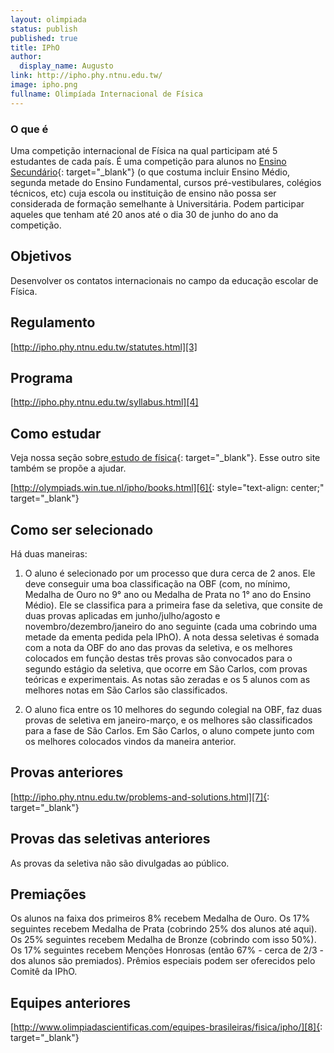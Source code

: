 ```yaml
---
layout: olimpiada
status: publish
published: true
title: IPhO
author:
  display_name: Augusto
link: http://ipho.phy.ntnu.edu.tw/
image: ipho.png
fullname: Olimpíada Internacional de Física
---
```


  
 

### **O que é**



Uma competição internacional de Física na qual participam até 5 estudantes de cada país. É uma competição para alunos no [Ensino Secundário][2]{: target="_blank"} (o que costuma incluir Ensino Médio, segunda metade do
Ensino Fundamental, cursos pré-vestibulares, colégios técnicos, etc) cuja escola ou instituição de ensino não possa ser considerada de formação semelhante à Universitária. Podem participar aqueles que tenham até 20 anos
até o dia 30 de junho do ano da competição.



## Objetivos



Desenvolver os contatos internacionais no campo da educação escolar de Física.



## Regulamento



[http://ipho.phy.ntnu.edu.tw/statutes.html][3]



## Programa



[http://ipho.phy.ntnu.edu.tw/syllabus.html][4]



## Como estudar



Veja nossa seção sobre[ estudo de física][5]{: target="_blank"}. Esse outro site também se propõe a ajudar.



[http://olympiads.win.tue.nl/ipho/books.html][6]{: style="text-align: center;" target="_blank"}



## Como ser selecionado



Há duas maneiras:



1) O aluno é selecionado por um processo que dura cerca de 2 anos. Ele deve conseguir uma boa classificação na OBF (com, no mínimo, Medalha de Ouro no 9° ano ou Medalha de Prata no 1° ano do Ensino Médio). Ele se
classifica para a primeira fase da seletiva, que consite de duas provas aplicadas em junho/julho/agosto e novembro/dezembro/janeiro do ano seguinte (cada uma cobrindo uma metade da ementa pedida pela IPhO). A nota dessa
seletivas é somada com a nota da OBF do ano das provas da seletiva, e os melhores colocados em função destas três provas são convocados para o segundo estágio da seletiva, que ocorre em São Carlos, com provas teóricas e
experimentais. As notas são zeradas e os 5 alunos com as melhores notas em São Carlos são classificados.



2) O aluno fica entre os 10 melhores do segundo colegial na OBF, faz duas provas de seletiva em janeiro-março, e os melhores são classificados para a fase de São Carlos. Em São Carlos, o aluno compete junto com os
melhores colocados vindos da maneira anterior.



## Provas anteriores



[http://ipho.phy.ntnu.edu.tw/problems-and-solutions.html][7]{: target="_blank"}



## Provas das seletivas anteriores



As provas da seletiva não são divulgadas ao público.



## Premiações



Os alunos na faixa dos primeiros 8% recebem Medalha de Ouro. Os 17% seguintes recebem Medalha de Prata (cobrindo 25% dos alunos até aqui). Os 25% seguintes recebem Medalha de Bronze (cobrindo com isso 50%). Os 17%
seguintes recebem Menções Honrosas (então 67% - cerca de 2/3 - dos alunos são premiados). Prêmios especiais podem ser oferecidos pelo Comitê da IPhO.



## Equipes anteriores



[http://www.olimpiadascientificas.com/equipes-brasileiras/fisica/ipho/][8]{: target="_blank"}





[1]: http://ipho.phy.ntnu.edu.tw/
[2]: http://pt.wikipedia.org/wiki/Ensino_secund%C3%A1rio "Link explicativo da Wikipédia"
[3]: http://ipho.phy.ntnu.edu.tw/statutes.html
[4]: http://ipho.phy.ntnu.edu.tw/syllabus.html
[5]: http://www.olimpiadascientificas.com/estudo/fisica/
[6]: http://olympiads.win.tue.nl/ipho/books.html
[7]: http://ipho.phy.ntnu.edu.tw/problems-and-solutions.html
[8]: http://www.olimpiadascientificas.com/equipes-brasileiras/fisica/ipho/
